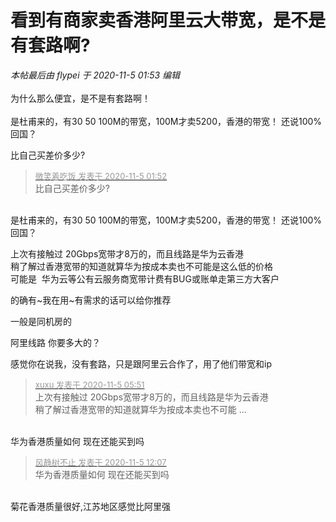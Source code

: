 # 看到有商家卖香港阿里云大带宽，是不是有套路啊?


<i class="pstatus"> 本帖最后由 flypei 于 2020-11-5 01:53 编辑 </i><br />
<br />
为什么那么便宜，是不是有套路啊！<br />
<br />
是杜甫来的，有30 50 100M的带宽，100M才卖5200，香港的带宽！ 还说100%回国？<br />


比自己买差价多少?

<div class="quote"><blockquote><font size="2"><a href="https://www.hostloc.com/forum.php?mod=redirect&amp;goto=findpost&amp;pid=9404527&amp;ptid=762580" target="_blank"><font color="#999999">微笑着吃饭 发表于 2020-11-5 01:52</font></a></font><br />
比自己买差价多少?</blockquote></div><br />
是杜甫来的，有30 50 100M的带宽，100M才卖5200，香港的带宽！ 还说100%回国？

上次有接触过 20Gbps宽带才8万的，而且线路是华为云香港<br />
稍了解过香港宽带的知道就算华为按成本卖也不可能是这么低的价格<br />
可能是&nbsp;&nbsp;华为云等公有云服务商宽带计费有BUG或账单走第三方大客户<br />


的确有~我在用~有需求的话可以给你推荐

一般是同机房的 

阿里线路 你要多大的？

感觉你在说我，没有套路，只是跟阿里云合作了，用了他们带宽和ip

<div class="quote"><blockquote><font size="2"><a href="https://www.hostloc.com/forum.php?mod=redirect&amp;goto=findpost&amp;pid=9404600&amp;ptid=762580" target="_blank"><font color="#999999">xuxu 发表于 2020-11-5 05:51</font></a></font><br />
上次有接触过 20Gbps宽带才8万的，而且线路是华为云香港<br />
稍了解过香港宽带的知道就算华为按成本卖也不可能 ...</blockquote></div><br />
华为香港质量如何 现在还能买到吗

<div class="quote"><blockquote><font size="2"><a href="https://www.hostloc.com/forum.php?mod=redirect&amp;goto=findpost&amp;pid=9405933&amp;ptid=762580" target="_blank"><font color="#999999">风静树不止 发表于 2020-11-5 12:07</font></a></font><br />
华为香港质量如何 现在还能买到吗</blockquote></div><br />
菊花香港质量很好,江苏地区感觉比阿里强
